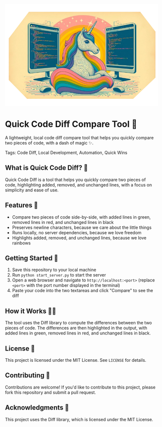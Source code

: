 ![Code Diff Unicorn](code_diff_unicorn.webp)
# Quick Code Diff Compare Tool 🎉
A lightweight, local code diff compare tool that helps you quickly compare two pieces of code, with a dash of magic ✨.

Tags: Code Diff, Local Development, Automation, Quick Wins

## What is Quick Code Diff? 🤔
Quick Code Diff is a tool that helps you quickly compare two pieces of code, highlighting added, removed, and unchanged lines, with a focus on simplicity and ease of use.

## Features 🎊
- Compare two pieces of code side-by-side, with added lines in green, removed lines in red, and unchanged lines in black
- Preserves newline characters, because we care about the little things
- Runs locally, no server dependencies, because we love freedom
- Highlights added, removed, and unchanged lines, because we love rainbows

## Getting Started 🚀
1. Save this repository to your local machine
2. Run `python start_server.py` to start the server
3. Open a web browser and navigate to `http://localhost:<port>` (replace `<port>` with the port number displayed in the terminal)
4. Paste your code into the two textareas and click "Compare" to see the diff

## How it Works 🧙‍♂️
The tool uses the Diff library to compute the differences between the two pieces of code. The differences are then highlighted in the output, with added lines in green, removed lines in red, and unchanged lines in black.

## License 📜
This project is licensed under the MIT License. See `LICENSE` for details.

## Contributing 🤝
Contributions are welcome! If you'd like to contribute to this project, please fork this repository and submit a pull request.

## Acknowledgments 🙏
This project uses the Diff library, which is licensed under the MIT License.

